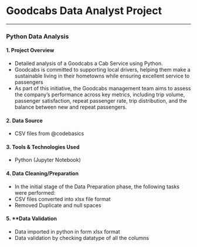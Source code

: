 # Goodcabs Data Analyst Project


---

### **Python Data Analysis**

#### 1. **Project Overview**
   - Detailed analysis of a Goodcabs a Cab Service  using Python.
   - Goodcabs is committed to supporting local drivers, helping them make a sustainable living in their hometowns while ensuring excellent service to passengers
   - As part of this initiative, the Goodcabs management team aims to assess the company’s performance across key metrics, including trip volume, passenger satisfaction, repeat passenger rate, trip distribution, and the balance between new and repeat passengers. 

     

#### 2. **Data Source**
   - CSV files from @codebasics



#### 3. **Tools & Technologies Used**
   - Python (Jupyter Notebook)


#### 4. **Data Cleaning/Preparation**
   - In the initial stage of the Data Preparation phase, the following tasks were performed:
   - CSV files converted into xlsx file format
   - Removed Duplicate and null spaces


#### 5. **Data Validation
   - Data imported in python in form xlsx format
   - Data validation by  checking datatype of all the columns


